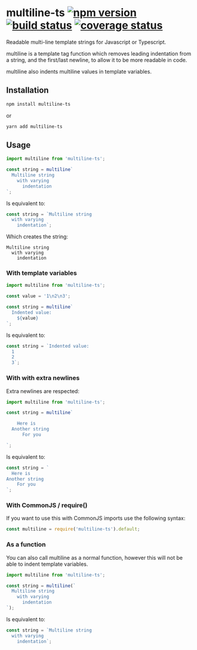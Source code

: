 # multiline-ts [![npm version][npm-badge]][npm-url] [![build status][circle-badge]][circle-url] [![coverage status][coverage-badge]][coverage-url]

Readable multi-line template strings for Javascript or Typescript.

multiline is a template tag function which removes leading indentation from a string, and the first/last newline, to allow it to be more readable in code.

multiline also indents multiline values in template variables.

## Installation

```bash
npm install multiline-ts
```

or

```bash
yarn add multiline-ts
```

## Usage

<!-- snippet: ts,es6 -->
```js
import multiline from 'multiline-ts';

const string = multiline`
  Multiline string
    with varying
      indentation
`;
```

Is equivalent to:

<!-- snippet: ts,es6 -->
```js
const string = `Multiline string
  with varying
    indentation`;
```

Which creates the string:

```
Multiline string
  with varying
    indentation
```

### With template variables

<!-- snippet: ts,es6 -->
```js
import multiline from 'multiline-ts';

const value = '1\n2\n3';

const string = multiline`
  Indented value:
    ${value}
`;
```

Is equivalent to:

<!-- snippet: ts,es6 -->
```js
const string = `Indented value:
  1
  2
  3`;
```

### With with extra newlines

Extra newlines are respected:

<!-- snippet: ts,es6 -->
```js
import multiline from 'multiline-ts';

const string = multiline`

    Here is
  Another string
      For you

`;
```

Is equivalent to:

<!-- snippet: ts,es6 -->
```js
const string = `
  Here is
Another string
    For you
`;
```

### With CommonJS / require()

If you want to use this with CommonJS imports use the following syntax:

<!-- snippet: js -->
```js
const multiline = require('multiline-ts').default;
```

### As a function

You can also call multiline as a normal function, however this will not be able to indent template variables.

<!-- snippet: ts,es6 -->
```js
import multiline from 'multiline-ts';

const string = multiline(`
  Multiline string
    with varying
      indentation
`);
```

Is equivalent to:

<!-- snippet: ts,es6 -->
```js
const string = `Multiline string
  with varying
    indentation`;
```

[npm-badge]: https://badge.fury.io/js/multiline-ts.svg
[npm-url]: https://www.npmjs.com/package/multiline-ts

[circle-badge]: https://circleci.com/gh/peterjwest/multiline-ts.svg?style=shield
[circle-url]: https://circleci.com/gh/peterjwest/multiline-ts

[coverage-badge]: https://coveralls.io/repos/peterjwest/multiline-ts/badge.svg?branch=main&service=github
[coverage-url]: https://coveralls.io/github/peterjwest/multiline-ts?branch=main
